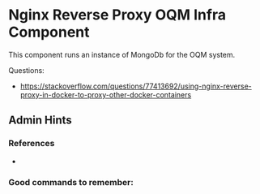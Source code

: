# Nginx Reverse Proxy OQM Infra Component

This component runs an instance of MongoDb for the OQM system.









Questions:

 - https://stackoverflow.com/questions/77413692/using-nginx-reverse-proxy-in-docker-to-proxy-other-docker-containers

## Admin Hints

### References

 - 

### Good commands to remember:

